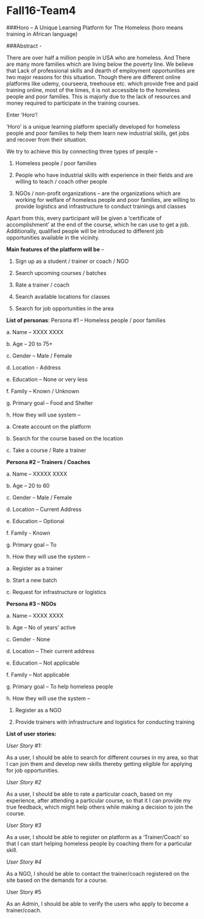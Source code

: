# Fall16-Team4

###Horo – A Unique Learning Platform for The Homeless
(horo means training in African language)

###Abstract - 

There are over half a million people in USA who are homeless. And There are many more families which are living below the poverty line. We believe that Lack of professional skills and dearth of employment opportunities are two major reasons for this situation.  Though there are different online platforms like udemy, courseera, treehouse etc. which provide free and paid training online, most of the times, it is not accessible to the homeless people and poor families. This is majorly due to the lack of resources and money required to participate in the training courses. 

Enter ‘Horo’! 

‘Horo’ is a unique learning platform specially developed for homeless people and poor families to help them learn new industrial skills, get jobs and recover from their situation. 

We try to achieve this by connecting three types of people – 

1.	Homeless people / poor families 

2.	People who have industrial skills with experience in their fields and are willing to teach / coach other people

3.	NGOs / non-profit organizations – are the organizations which are working for welfare of homeless people and poor families, are willing to provide logistics and infrastructure to conduct trainings and classes

Apart from this, every participant will be given a ‘certificate of accomplishment’ at the end of the course, which he can use to get a job. Additionally, qualified people will be introduced to different job opportunities available in the vicinity. 

**Main features of the platform will be** – 

1.	Sign up as a student / trainer or coach / NGO

2.	Search upcoming courses / batches

3.	Rate a trainer / coach

4.	Search available locations for classes

5.	Search for job opportunities in the area


**List of personas**:
Persona #1 – Homeless people / poor families

a.	Name – XXXX XXXX

b.	Age – 20 to 75+

c.	Gender – Male / Female

d.	Location - Address

e.	Education – None or very less

f.	Family – Known / Unknown

g.	Primary goal – Food and Shelter

h.	How they will use system – 

a.	Create account on the platform

b.	Search for the course based on the location

c.	Take a course / Rate a trainer 

**Persona #2 – Trainers / Coaches**

a.	Name – XXXXX XXXX

b.	Age – 20 to 60

c.	Gender – Male / Female

d.	Location – Current Address

e.	Education – Optional

f.	Family - Known

g.	Primary goal – To 

h.	How they will use the system – 

a.	Register as a trainer

b.	Start a new batch

c.	Request for infrastructure or logistics


**Persona #3 – NGOs**

a.	Name – XXXX XXXX

b.	Age – No of years’ active

c.	Gender - None

d.	Location – Their current address

e.	Education – Not applicable

f.	Family – Not applicable 

g.	Primary goal – To help homeless people

h.	How they will use the system –

  1.	Register as a NGO

  2.	Provide trainers with infrastructure and logistics for conducting training

**List of user stories:**

_User Story #1:_

As a user, I should be able to search for different courses in my area, so that I can join them and develop new skills thereby getting eligible for applying for job opportunities. 

_User Story #2_

As a user, I should be able to rate a particular coach, based on my experience, after attending a particular course, so that it I can provide my true feedback, which might help others while making a decision to join the course.

_User Story #3_

As a user, I should be able to register on platform as a ‘Trainer/Coach’ so that I can start helping homeless people by coaching them for a particular skill.

_User Story #4_

As a NGO, I should be able to contact the trainer/coach registered on the site based on the demands for a course.

User Story #5

As an Admin, I should be able to verify the users who apply to become a trainer/coach.
